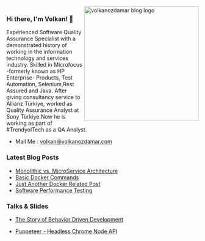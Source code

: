 <img align="right" src="https://volkanozdamar.com/images/Logo.png" alt="volkanozdamar blog logo" width=300px height=300px />

### Hi there, I'm Volkan! 🌋 

Experienced Software Quality Assurance Specialist with a demonstrated history of working in the information technology and services industry. Skilled in Microfocus  -formerly known as HP Enterprise- Products, Test Automation, Selenium,Rest Assured and Java. After giving consultancy service to Allianz Türkiye, worked as Quality Assurance Analyst at Sony Türkiye.Now he is working as part of #TrendyolTech as a QA Analyst.

-   Mail Me : volkan@volkanozdamar.com 

### Latest Blog Posts
<!-- BLOG-POST-LIST:START -->
- [Monolithic vs. MicroService Architecture](http://volkanozdamar.com/Monolithic-vs-MicroService-Architecture/)
- [Basic Docker Commands](http://volkanozdamar.com/Basic-Docker-Commands/)
- [Just Another Docker Related Post](http://volkanozdamar.com/Just-Another-Docker-Related-Post/)
- [Software Performance Testing](http://volkanozdamar.com/Software-Performance-Testing/)
<!-- BLOG-POST-LIST:END -->

### Talks & Slides

-  [The Story of Behavior Driven Development](https://volkanozdamar.com/slides/BDD/trendyol/)

-  [Puppeteer - Headless Chrome Node API](https://volkanozdamar.com/slides/puppeteer/sony/Puppeteer.pptx)
